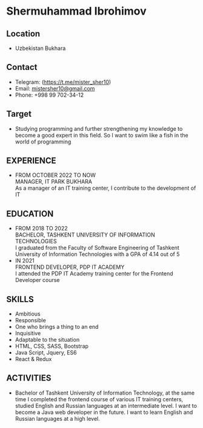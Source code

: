 # Shermuhammad Ibrohimov
## Location
- Uzbekistan Bukhara 
## Contact
- Telegram: (https://t.me/mister_sher10)
- Email: mistersher10@gmail.com
- Phone: +998 99 702-34-12
## Target
- Studying programming and further strengthening my knowledge to become a good expert in this field. So I want to swim like a fish in the world of programming
## EXPERIENCE
- FROM OCTOBER 2022 TO NOW <br>
  MANAGER, IT PARK BUKHARA <br>
  As a manager of an IT training center, I contribute to the development of IT
## EDUCATION
- FROM 2018 TO 2022 <br>
  BACHELOR, TASHKENT UNIVERSITY OF INFORMATION TECHNOLOGIES <br>
  I graduated from the Faculty of Software Engineering of Tashkent University of Information Technologies with a GPA of 4.14 out of 5
- IN 2021 <br>
  FRONTEND DEVELOPER, PDP IT ACADEMY <br>
  I attended the PDP IT Academy training center for the Frontend Developer course
## SKILLS
- Ambitious
- Responsible
- One who brings a thing to an end
- Inquisitive
- Adaptable to the situation
- HTML, CSS, SASS, Bootstrap
- Java Script, Jquery, ES6
- React & Redux
## ACTIVITIES
- Bachelor of Tashkent University of Information Technology, at the same time I completed the frontend course of various IT training centers, studied English and Russian languages at an intermediate level. I want to become a Java web developer in the future. I want to learn English and Russian languages at a high level.
